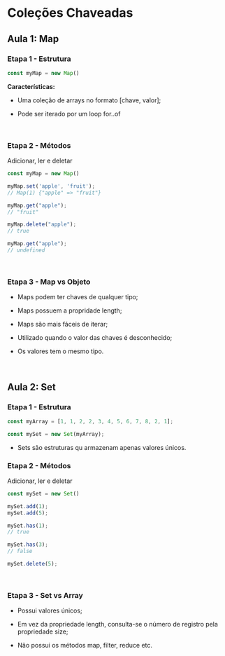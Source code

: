 # Coleções Chaveadas

## Aula 1: Map

### **Etapa 1 - Estrutura**

```js
const myMap = new Map()
```


**Características:**
* Uma coleção de arrays no formato [chave, valor];

* Pode ser iterado por um loop for..of

<br>

### **Etapa 2 - Métodos**

Adicionar, ler e deletar

```js
const myMap = new Map()

myMap.set('apple', 'fruit');
// Map(1) {"apple" => "fruit"}

myMap.get("apple");
// "fruit"

myMap.delete("apple");
// true

myMap.get("apple");
// undefined
```
<br>

### **Etapa 3 - Map vs Objeto**

* Maps podem ter chaves de qualquer tipo;

* Maps possuem a propridade length;

* Maps são mais fáceis de iterar;

* Utilizado quando o valor das chaves é desconhecido;

* Os valores tem o mesmo tipo.

<br>

## Aula 2: Set

### Etapa 1 - Estrutura

```js
const myArray = [1, 1, 2, 2, 3, 4, 5, 6, 7, 8, 2, 1];

const mySet = new Set(myArray);
```

* Sets são estruturas qu armazenam apenas valores únicos.

### **Etapa 2 - Métodos**

Adicionar, ler e deletar

```js
const mySet = new Set()

mySet.add(1);
mySet.add(5);

mySet.has(1);
// true

mySet.has(3);
// false

mySet.delete(5);
```

<br>

### **Etapa 3 - Set vs Array**

* Possui valores únicos;

* Em vez da propriedade length, consulta-se o número de registro pela propriedade size;

* Não possui os métodos map, filter, reduce etc.
